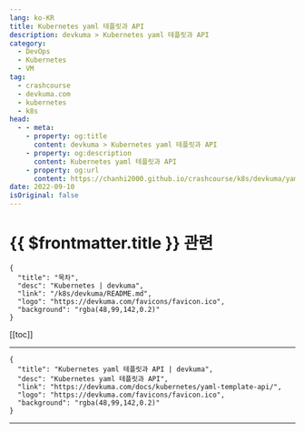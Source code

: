 ```yaml
---
lang: ko-KR
title: Kubernetes yaml 테플릿과 API
description: devkuma > Kubernetes yaml 테플릿과 API
category: 
  - DevOps
  - Kubernetes
  - VM
tag: 
  - crashcourse
  - devkuma.com
  - kubernetes
  - k8s
head:
  - - meta:
    - property: og:title
      content: devkuma > Kubernetes yaml 테플릿과 API
    - property: og:description
      content: Kubernetes yaml 테플릿과 API
    - property: og:url
      content: https://chanhi2000.github.io/crashcourse/k8s/devkuma/yaml-template-api.html
date: 2022-09-10
isOriginal: false
---
```


# {{ $frontmatter.title }} 관련

```component VPCard
{
  "title": "목차",
  "desc": "Kubernetes | devkuma",
  "link": "/k8s/devkuma/README.md",
  "logo": "https://devkuma.com/favicons/favicon.ico",
  "background": "rgba(48,99,142,0.2)"
}
```

[[toc]]

---

```component VPCard
{
  "title": "Kubernetes yaml 테플릿과 API | devkuma", 
  "desc": "Kubernetes yaml 테플릿과 API", 
  "link": "https://devkuma.com/docs/kubernetes/yaml-template-api/", 
  "logo": "https://devkuma.com/favicons/favicon.ico",
  "background": "rgba(48,99,142,0.2)"
}
```

<!-- TODO: 작성 -->

---
